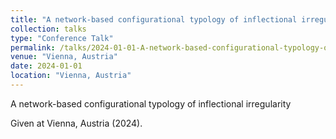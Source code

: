 ```yaml
---
title: "A network-based configurational typology of inflectional irregularity"
collection: talks
type: "Conference Talk"
permalink: /talks/2024-01-01-A-network-based-configurational-typology-of-inflec
venue: "Vienna, Austria"
date: 2024-01-01
location: "Vienna, Austria"
---
```


A network-based configurational typology of inflectional irregularity

Given at Vienna, Austria (2024).
